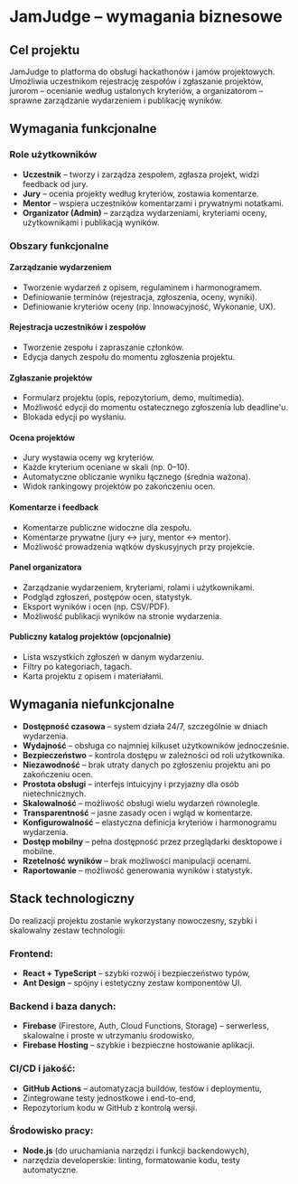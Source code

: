 # JamJudge – wymagania biznesowe

## Cel projektu

JamJudge to platforma do obsługi hackathonów i jamów projektowych.
Umożliwia uczestnikom rejestrację zespołów i zgłaszanie projektów, jurorom – ocenianie według ustalonych kryteriów, a organizatorom – sprawne zarządzanie wydarzeniem i publikację wyników.

## Wymagania funkcjonalne

### Role użytkowników

- **Uczestnik** – tworzy i zarządza zespołem, zgłasza projekt, widzi feedback od jury.
- **Jury** – ocenia projekty według kryteriów, zostawia komentarze.
- **Mentor** – wspiera uczestników komentarzami i prywatnymi notatkami.
- **Organizator (Admin)** – zarządza wydarzeniami, kryteriami oceny, użytkownikami i publikacją wyników.

### Obszary funkcjonalne

#### Zarządzanie wydarzeniem

- Tworzenie wydarzeń z opisem, regulaminem i harmonogramem.
- Definiowanie terminów (rejestracja, zgłoszenia, oceny, wyniki).
- Definiowanie kryteriów oceny (np. Innowacyjność, Wykonanie, UX).

#### Rejestracja uczestników i zespołów

- Tworzenie zespołu i zapraszanie członków.
- Edycja danych zespołu do momentu zgłoszenia projektu.

#### Zgłaszanie projektów

- Formularz projektu (opis, repozytorium, demo, multimedia).
- Możliwość edycji do momentu ostatecznego zgłoszenia lub deadline'u.
- Blokada edycji po wysłaniu.

#### Ocena projektów

- Jury wystawia oceny wg kryteriów.
- Każde kryterium oceniane w skali (np. 0–10).
- Automatyczne obliczanie wyniku łącznego (średnia ważona).
- Widok rankingowy projektów po zakończeniu ocen.

#### Komentarze i feedback

- Komentarze publiczne widoczne dla zespołu.
- Komentarze prywatne (jury ↔ jury, mentor ↔ mentor).
- Możliwość prowadzenia wątków dyskusyjnych przy projekcie.

#### Panel organizatora

- Zarządzanie wydarzeniem, kryteriami, rolami i użytkownikami.
- Podgląd zgłoszeń, postępów ocen, statystyk.
- Eksport wyników i ocen (np. CSV/PDF).
- Możliwość publikacji wyników na stronie wydarzenia.

#### Publiczny katalog projektów (opcjonalnie)

- Lista wszystkich zgłoszeń w danym wydarzeniu.
- Filtry po kategoriach, tagach.
- Karta projektu z opisem i materiałami.

## Wymagania niefunkcjonalne

- **Dostępność czasowa** – system działa 24/7, szczególnie w dniach wydarzenia.
- **Wydajność** – obsługa co najmniej kilkuset użytkowników jednocześnie.
- **Bezpieczeństwo** – kontrola dostępu w zależności od roli użytkownika.
- **Niezawodność** – brak utraty danych po zgłoszeniu projektu ani po zakończeniu ocen.
- **Prostota obsługi** – interfejs intuicyjny i przyjazny dla osób nietechnicznych.
- **Skalowalność** – możliwość obsługi wielu wydarzeń równolegle.
- **Transparentność** – jasne zasady ocen i wgląd w komentarze.
- **Konfigurowalność** – elastyczna definicja kryteriów i harmonogramu wydarzenia.
- **Dostęp mobilny** – pełna dostępność przez przeglądarki desktopowe i mobilne.
- **Rzetelność wyników** – brak możliwości manipulacji ocenami.
- **Raportowanie** – możliwość generowania wyników i statystyk.

## Stack technologiczny

Do realizacji projektu zostanie wykorzystany nowoczesny, szybki i skalowalny zestaw technologii:

### Frontend:

- **React + TypeScript** – szybki rozwój i bezpieczeństwo typów,
- **Ant Design** – spójny i estetyczny zestaw komponentów UI.

### Backend i baza danych:

- **Firebase** (Firestore, Auth, Cloud Functions, Storage) – serwerless, skalowalne i proste w utrzymaniu środowisko,
- **Firebase Hosting** – szybkie i bezpieczne hostowanie aplikacji.

### CI/CD i jakość:

- **GitHub Actions** – automatyzacja buildów, testów i deploymentu,
- Zintegrowane testy jednostkowe i end-to-end,
- Repozytorium kodu w GitHub z kontrolą wersji.

### Środowisko pracy:

- **Node.js** (do uruchamiania narzędzi i funkcji backendowych),
- narzędzia developerskie: linting, formatowanie kodu, testy automatyczne.
